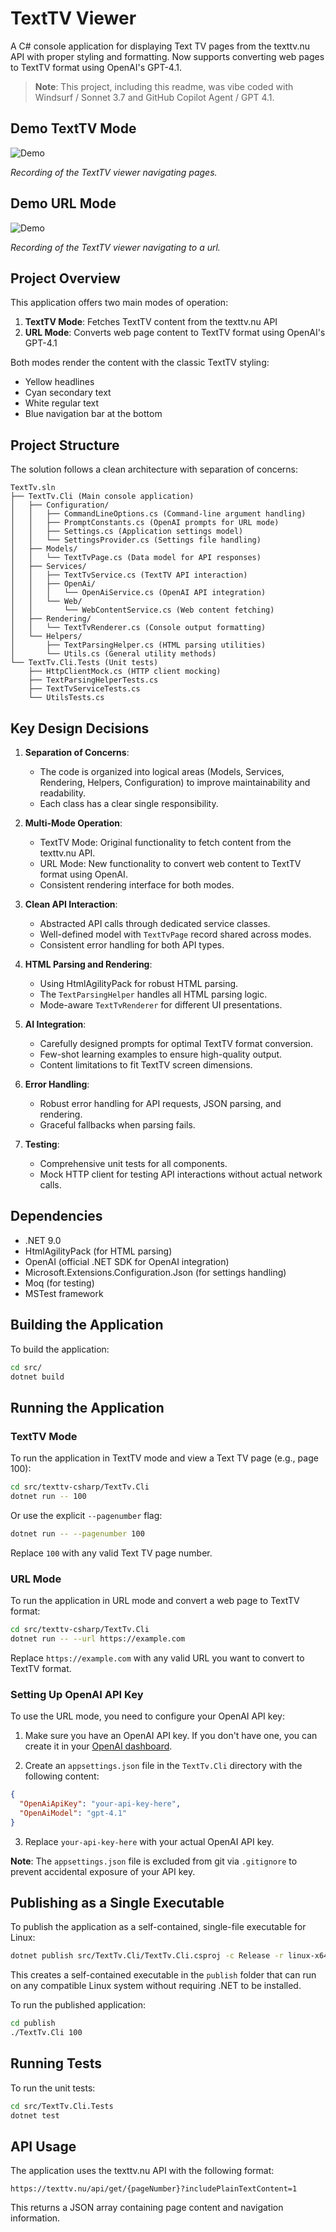# TextTV Viewer

A C# console application for displaying Text TV pages from the texttv.nu API with proper styling and formatting. Now supports converting web pages to TextTV format using OpenAI's GPT-4.1.

> **Note**: This project, including this readme, was vibe coded with Windsurf / Sonnet 3.7 and GitHub Copilot Agent / GPT 4.1. 

## Demo TextTV Mode

![Demo](media/demo.gif)

*Recording of the TextTV viewer navigating pages.*

## Demo URL Mode

![Demo](media/url-demo.gif)

*Recording of the TextTV viewer navigating to a url.*

## Project Overview

This application offers two main modes of operation:

1. **TextTV Mode**: Fetches TextTV content from the texttv.nu API
2. **URL Mode**: Converts web page content to TextTV format using OpenAI's GPT-4.1

Both modes render the content with the classic TextTV styling:
- Yellow headlines
- Cyan secondary text
- White regular text
- Blue navigation bar at the bottom

## Project Structure

The solution follows a clean architecture with separation of concerns:

```
TextTv.sln
├── TextTv.Cli (Main console application)
│   ├── Configuration/
│   │   ├── CommandLineOptions.cs (Command-line argument handling)
│   │   ├── PromptConstants.cs (OpenAI prompts for URL mode)
│   │   ├── Settings.cs (Application settings model)
│   │   └── SettingsProvider.cs (Settings file handling)
│   ├── Models/
│   │   └── TextTvPage.cs (Data model for API responses)
│   ├── Services/
│   │   ├── TextTvService.cs (TextTV API interaction)
│   │   ├── OpenAi/
│   │   │   └── OpenAiService.cs (OpenAI API integration)
│   │   └── Web/
│   │       └── WebContentService.cs (Web content fetching)
│   ├── Rendering/
│   │   └── TextTvRenderer.cs (Console output formatting)
│   └── Helpers/
│       ├── TextParsingHelper.cs (HTML parsing utilities)
│       └── Utils.cs (General utility methods)
└── TextTv.Cli.Tests (Unit tests)
    ├── HttpClientMock.cs (HTTP client mocking)
    ├── TextParsingHelperTests.cs
    ├── TextTvServiceTests.cs
    └── UtilsTests.cs
```

## Key Design Decisions

1. **Separation of Concerns**: 
   - The code is organized into logical areas (Models, Services, Rendering, Helpers, Configuration) to improve maintainability and readability.
   - Each class has a clear single responsibility.

2. **Multi-Mode Operation**:
   - TextTV Mode: Original functionality to fetch content from the texttv.nu API.
   - URL Mode: New functionality to convert web content to TextTV format using OpenAI.
   - Consistent rendering interface for both modes.

3. **Clean API Interaction**:
   - Abstracted API calls through dedicated service classes.
   - Well-defined model with `TextTvPage` record shared across modes.
   - Consistent error handling for both API types.

4. **HTML Parsing and Rendering**:
   - Using HtmlAgilityPack for robust HTML parsing.
   - The `TextParsingHelper` handles all HTML parsing logic.
   - Mode-aware `TextTvRenderer` for different UI presentations.

5. **AI Integration**:
   - Carefully designed prompts for optimal TextTV format conversion.
   - Few-shot learning examples to ensure high-quality output.
   - Content limitations to fit TextTV screen dimensions.

6. **Error Handling**:
   - Robust error handling for API requests, JSON parsing, and rendering.
   - Graceful fallbacks when parsing fails.

7. **Testing**:
   - Comprehensive unit tests for all components.
   - Mock HTTP client for testing API interactions without actual network calls.

## Dependencies

- .NET 9.0
- HtmlAgilityPack (for HTML parsing)
- OpenAI (official .NET SDK for OpenAI integration)
- Microsoft.Extensions.Configuration.Json (for settings handling)
- Moq (for testing)
- MSTest framework

## Building the Application

To build the application:

```bash
cd src/
dotnet build
```

## Running the Application

### TextTV Mode

To run the application in TextTV mode and view a Text TV page (e.g., page 100):

```bash
cd src/texttv-csharp/TextTv.Cli
dotnet run -- 100
```

Or use the explicit `--pagenumber` flag:

```bash
dotnet run -- --pagenumber 100
```

Replace `100` with any valid Text TV page number.

### URL Mode

To run the application in URL mode and convert a web page to TextTV format:

```bash
cd src/texttv-csharp/TextTv.Cli
dotnet run -- --url https://example.com
```

Replace `https://example.com` with any valid URL you want to convert to TextTV format.

### Setting Up OpenAI API Key

To use the URL mode, you need to configure your OpenAI API key:

1. Make sure you have an OpenAI API key. If you don't have one, you can create it in your [OpenAI dashboard](https://platform.openai.com/api-keys).

2. Create an `appsettings.json` file in the `TextTv.Cli` directory with the following content:

```json
{
  "OpenAiApiKey": "your-api-key-here",
  "OpenAiModel": "gpt-4.1"
}
```

3. Replace `your-api-key-here` with your actual OpenAI API key.

**Note**: The `appsettings.json` file is excluded from git via `.gitignore` to prevent accidental exposure of your API key.

## Publishing as a Single Executable

To publish the application as a self-contained, single-file executable for Linux:

```bash
dotnet publish src/TextTv.Cli/TextTv.Cli.csproj -c Release -r linux-x64 -p:PublishSingleFile=true -p:AssemblyName=texttv --self-contained -o publish
```

This creates a self-contained executable in the `publish` folder that can run on any compatible Linux system without requiring .NET to be installed.

To run the published application:

```bash
cd publish
./TextTv.Cli 100
```

## Running Tests

To run the unit tests:

```bash
cd src/TextTv.Cli.Tests
dotnet test
```

## API Usage

The application uses the texttv.nu API with the following format:
```
https://texttv.nu/api/get/{pageNumber}?includePlainTextContent=1
```

This returns a JSON array containing page content and navigation information.

